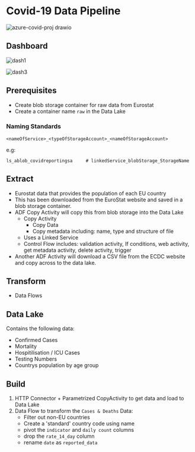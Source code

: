 # Covid-19 Data Pipeline

![azure-covid-proj drawio](https://github.com/LouisYC123/azure-datafactory-covid/assets/97873724/50ef968d-01c2-4354-be3e-c74096448df1)

## Dashboard

![dash1](https://github.com/LouisYC123/azure-datafactory-covid/assets/97873724/e01551b8-18bb-4be7-a627-48cc8e62bdeb)  

![dash3](https://github.com/LouisYC123/azure-datafactory-covid/assets/97873724/5755f081-2d69-48c8-b893-1eda2bcb2ee3)

## Prerequisites
- Create blob storage container for raw data from Eurostat
- Create a container name ```raw``` in the Data Lake

### Naming Standards
```<nameOfService>_<typeOfStorageAccount>_<nameOfStorageAccount>```  

e.g:  
```
ls_ablob_covidreportingsa     # linkedService_blobStorage_StorageName
```

## Extract
 - Eurostat data that provides the population of each EU country
 - This has been downloaded from the EuroStat website and saved in a blob storage container.
 - ADF Copy Activity will copy this from blob storage into the Data Lake
    - Copy Activity
        - Copy Data
        - Copy metadata including: name, type and structure of file
    - Uses a Linked Service
    - Control Flow includes: validation activity, If conditions, web activity, get metadata activity, delete activity, trigger
- Another ADF Activity will download a CSV file from the ECDC website and copy across to the data lake.

## Transform
 - Data Flows

## Data Lake

Contains the following data:

- Confirmed Cases
- Mortality
- Hospitilisation / ICU Cases
- Testing Numbers
- Countrys population by age group


## Build

1. HTTP Connector + Parametrized CopyActivity to get data and load to Data Lake
2. Data Flow to transform the `Cases & Deaths` Data:
    - Filter out non-EU countries
    - Create a 'standard' country code using name
    - pivot the `indicator` and `daily count` columns
    - drop the `rate_14_day` column
    - rename `date` as `reported_data`